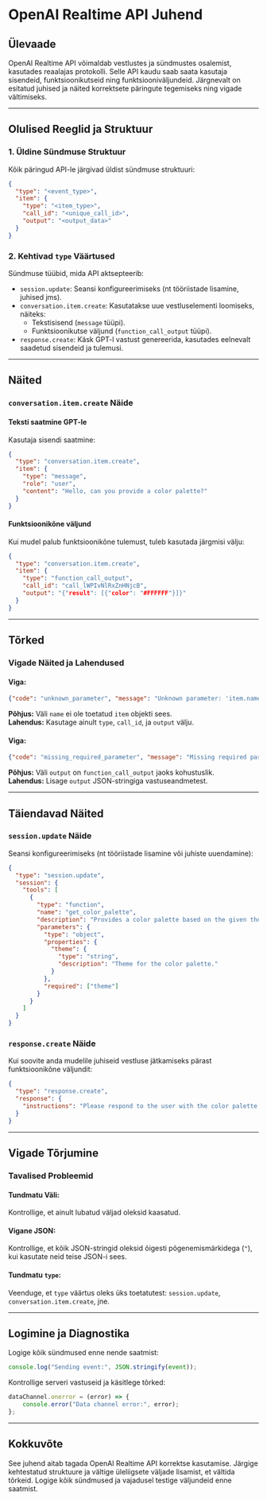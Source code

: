 
# OpenAI Realtime API Juhend

## Ülevaade

OpenAI Realtime API võimaldab vestlustes ja sündmustes osalemist, kasutades reaalajas protokolli. Selle API kaudu saab saata kasutaja sisendeid, funktsioonikutseid ning funktsiooniväljundeid. Järgnevalt on esitatud juhised ja näited korrektsete päringute tegemiseks ning vigade vältimiseks.

---

## Olulised Reeglid ja Struktuur

### 1. Üldine Sündmuse Struktuur

Kõik päringud API-le järgivad üldist sündmuse struktuuri:
```json
{
  "type": "<event_type>",
  "item": {
    "type": "<item_type>",
    "call_id": "<unique_call_id>",
    "output": "<output_data>"
  }
}
```

### 2. Kehtivad `type` Väärtused

Sündmuse tüübid, mida API aktsepteerib:

- `session.update`: Seansi konfigureerimiseks (nt tööriistade lisamine, juhised jms).
- `conversation.item.create`: Kasutatakse uue vestluselementi loomiseks, näiteks:
  - Tekstisisend (`message` tüüpi).
  - Funktsioonikutse väljund (`function_call_output` tüüpi).
- `response.create`: Käsk GPT-l vastust genereerida, kasutades eelnevalt saadetud sisendeid ja tulemusi.

---

## Näited

### `conversation.item.create` Näide

#### Teksti saatmine GPT-le

Kasutaja sisendi saatmine:
```json
{
  "type": "conversation.item.create",
  "item": {
    "type": "message",
    "role": "user",
    "content": "Hello, can you provide a color palette?"
  }
}
```

#### Funktsioonikõne väljund

Kui mudel palub funktsioonikõne tulemust, tuleb kasutada järgmisi välju:
```json
{
  "type": "conversation.item.create",
  "item": {
    "type": "function_call_output",
    "call_id": "call_lWPIvNlRxZnHNjcB",
    "output": "{"result": [{"color": "#FFFFFF"}]}"
  }
}
```

---

## Tõrked

### Vigade Näited ja Lahendused

#### Viga:
```json
{"code": "unknown_parameter", "message": "Unknown parameter: 'item.name'."}
```
**Põhjus:** Väli `name` ei ole toetatud `item` objekti sees.  
**Lahendus:** Kasutage ainult `type`, `call_id`, ja `output` välju.

#### Viga:
```json
{"code": "missing_required_parameter", "message": "Missing required parameter: 'item.output'."}
```
**Põhjus:** Väli `output` on `function_call_output` jaoks kohustuslik.  
**Lahendus:** Lisage `output` JSON-stringiga vastuseandmetest.

---

## Täiendavad Näited

### `session.update` Näide

Seansi konfigureerimiseks (nt tööriistade lisamine või juhiste uuendamine):
```json
{
  "type": "session.update",
  "session": {
    "tools": [
      {
        "type": "function",
        "name": "get_color_palette",
        "description": "Provides a color palette based on the given theme.",
        "parameters": {
          "type": "object",
          "properties": {
            "theme": {
              "type": "string",
              "description": "Theme for the color palette."
            }
          },
          "required": ["theme"]
        }
      }
    ]
  }
}
```

### `response.create` Näide

Kui soovite anda mudelile juhiseid vestluse jätkamiseks pärast funktsioonikõne väljundit:
```json
{
  "type": "response.create",
  "response": {
    "instructions": "Please respond to the user with the color palette result."
  }
}
```

---

## Vigade Tõrjumine

### Tavalised Probleemid

#### Tundmatu Väli:

Kontrollige, et ainult lubatud väljad oleksid kaasatud.

#### Vigane JSON:

Kontrollige, et kõik JSON-stringid oleksid õigesti põgenemismärkidega (`"`), kui kasutate neid teise JSON-i sees.

#### Tundmatu `type`:

Veenduge, et `type` väärtus oleks üks toetatutest: `session.update`, `conversation.item.create`, jne.

---

## Logimine ja Diagnostika

Logige kõik sündmused enne nende saatmist:
```javascript
console.log("Sending event:", JSON.stringify(event));
```

Kontrollige serveri vastuseid ja käsitlege tõrked:
```javascript
dataChannel.onerror = (error) => {
    console.error("Data channel error:", error);
};
```

---

## Kokkuvõte

See juhend aitab tagada OpenAI Realtime API korrektse kasutamise. Järgige kehtestatud struktuure ja vältige üleliigsete väljade lisamist, et vältida tõrkeid. Logige kõik sündmused ja vajadusel testige väljundeid enne saatmist.

